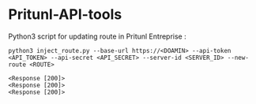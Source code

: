 # Pritunl-API-tools

Python3 script for updating route in Pritunl Entreprise : 

```
python3 inject_route.py --base-url https://<DOAMIN> --api-token <API_TOKEN> --api-secret <API_SECRET> --server-id <SERVER_ID> --new-route <ROUTE>

<Response [200]>
<Response [200]>
<Response [200]>
```
